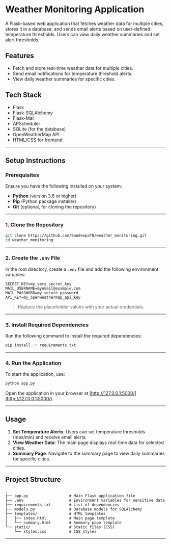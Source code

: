 
# Weather Monitoring Application

A Flask-based web application that fetches weather data for multiple cities, stores it in a database, and sends email alerts based on user-defined temperature thresholds. Users can view daily weather summaries and set alert thresholds.

## Features

- Fetch and store real-time weather data for multiple cities.
- Send email notifications for temperature threshold alerts.
- View daily weather summaries for specific cities.

## Tech Stack

- Flask  
- Flask-SQLAlchemy  
- Flask-Mail  
- APScheduler  
- SQLite (for the database)  
- OpenWeatherMap API  
- HTML/CSS for frontend  

---

## Setup Instructions

### Prerequisites

Ensure you have the following installed on your system:

- **Python** (version 3.6 or higher)  
- **Pip** (Python package installer)  
- **Git** (optional, for cloning the repository)

---

### 1. Clone the Repository

```bash
git clone https://github.com/SandeepaTN/weather_monitoring.git
cd weather_monitoring
```

---

### 2. Create the `.env` File

In the root directory, create a `.env` file and add the following environment variables:

```
SECRET_KEY=my_very_secret_key
MAIL_USERNAME=myemail@example.com
MAIL_PASSWORD=my_secure_password
API_KEY=my_openweathermap_api_key
```

> Replace the placeholder values with your actual credentials.

---

### 3. Install Required Dependencies

Run the following command to install the required dependencies:

```bash
pip install -r requirements.txt
```

---

### 4. Run the Application

To start the application, use:

```bash
python app.py
```

Open the application in your browser at [http://127.0.0.1:5000/](http://127.0.0.1:5000/).

---

## Usage

1. **Set Temperature Alerts**: Users can set temperature thresholds (max/min) and receive email alerts.
2. **View Weather Data**: The main page displays real-time data for selected cities.
3. **Summary Page**: Navigate to the summary page to view daily summaries for specific cities.

---

## Project Structure

```
.
├── app.py                  # Main Flask application file
├── .env                    # Environment variables for sensitive data
├── requirements.txt        # List of dependencies
├── models.py               # Database models for SQLAlchemy
├── templates/              # HTML templates
│   ├── index.html          # Main page template
│   └── summary.html        # Summary page template
└── static/                 # Static files (CSS)
    └── styles.css          # CSS styles
```

---

